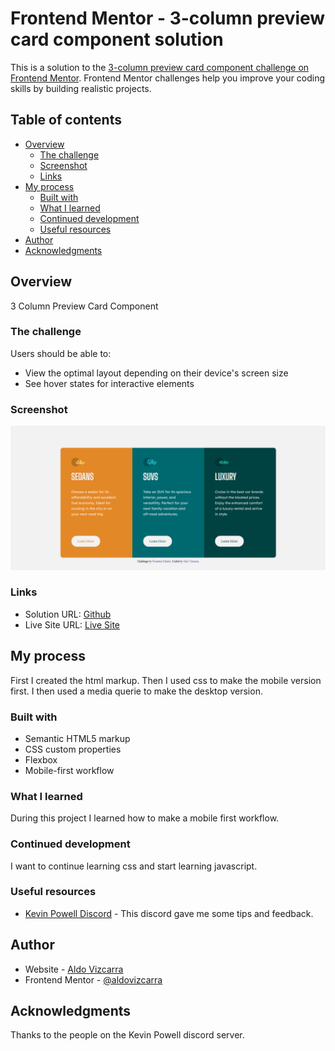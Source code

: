 # Frontend Mentor - 3-column preview card component solution

This is a solution to the [3-column preview card component challenge on Frontend Mentor](https://www.frontendmentor.io/challenges/3column-preview-card-component-pH92eAR2-). Frontend Mentor challenges help you improve your coding skills by building realistic projects. 

## Table of contents

- [Overview](#overview)
  - [The challenge](#the-challenge)
  - [Screenshot](#screenshot)
  - [Links](#links)
- [My process](#my-process)
  - [Built with](#built-with)
  - [What I learned](#what-i-learned)
  - [Continued development](#continued-development)
  - [Useful resources](#useful-resources)
- [Author](#author)
- [Acknowledgments](#acknowledgments)

## Overview

3 Column Preview Card Component

### The challenge

Users should be able to:

- View the optimal layout depending on their device's screen size
- See hover states for interactive elements

### Screenshot

![](images/3-column-preview-card.png)

### Links

- Solution URL: [Github](https://github.com/aldovizcarra/3-column-preview-card-component)
- Live Site URL: [Live Site](https://aldovizcarra.github.io/3-column-preview-card-component/)

## My process

First I created the html markup. Then I used css to make the mobile version first. I then used a media querie to make the desktop version.

### Built with

- Semantic HTML5 markup
- CSS custom properties
- Flexbox
- Mobile-first workflow

### What I learned

During this project I learned how to make a mobile first workflow.

### Continued development

I want to continue learning css and start learning javascript.

### Useful resources

- [Kevin Powell Discord](https://discord.gg/wqTAvQJE) - This discord gave me some tips and feedback.

## Author

- Website - [Aldo Vizcarra](https://github.com/aldovizcarra)
- Frontend Mentor - [@aldovizcarra](https://www.frontendmentor.io/profile/aldovizcarra)

## Acknowledgments

Thanks to the people on the Kevin Powell discord server.


